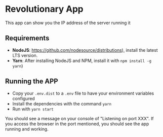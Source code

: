 # Revolutionary App

This app can show you the IP address of the server running it

## Requirements

- **NodeJS**: https://github.com/nodesource/distributions), install the latest LTS version.
- **Yarn**: After installing NodeJS and NPM, install it with `npm install -g yarn`)

## Running the APP

- Copy your `.env.dist` to a `.env` file to have your environment variables configured
- Install the dependencies with the command `yarn`
- Run with `yarn start`

You should see a message on your console of "Listening on port XXX". If you access the browser in the port mentioned, you should see the app running and working.
